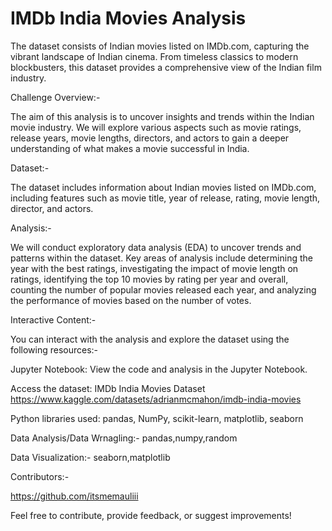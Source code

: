 # IMDb India Movies Analysis

The dataset consists of Indian movies listed on IMDb.com, capturing the vibrant landscape of Indian cinema. From timeless classics to modern blockbusters, this dataset provides a comprehensive view of the Indian film industry.

Challenge Overview:-

The aim of this analysis is to uncover insights and trends within the Indian movie industry. We will explore various aspects such as movie ratings, release years, movie lengths, directors, and actors to gain a deeper understanding of what makes a movie successful in India.

Dataset:-

The dataset includes information about Indian movies listed on IMDb.com, including features such as movie title, year of release, rating, movie length, director, and actors.

Analysis:-

We will conduct exploratory data analysis (EDA) to uncover trends and patterns within the dataset. Key areas of analysis include determining the year with the best ratings, investigating the impact of movie length on ratings, identifying the top 10 movies by rating per year and overall, counting the number of popular movies released each year, and analyzing the performance of movies based on the number of votes.

Interactive Content:-

You can interact with the analysis and explore the dataset using the following resources:-

Jupyter Notebook: View the code and analysis in the Jupyter Notebook.

Access the dataset: IMDb India Movies Dataset https://www.kaggle.com/datasets/adrianmcmahon/imdb-india-movies

Python libraries used: pandas, NumPy, scikit-learn, matplotlib, seaborn

Data Analysis/Data Wrnagling:- pandas,numpy,random

Data Visualization:- seaborn,matplotlib

Contributors:-

https://github.com/itsmemauliii

Feel free to contribute, provide feedback, or suggest improvements!

